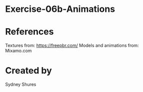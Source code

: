 # Exercise-06b-Animations

# References

Textures from: https://freepbr.com/
Models and animations from: Mixamo.com

# Created by 
Sydney Shures
